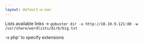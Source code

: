 ```yaml
---
layout: default-w-nav
---
```


Lists available links -> ```gobuster dir -u http://10.10.9.121:80 -w /usr/share/wordlists/dirb/big.txt```

-x php' to specify extensions
